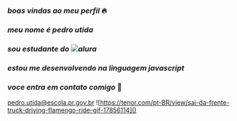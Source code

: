 ### _boas vindas ao meu perfil_ 🔥

### _meu nome é pedro utida_

### _sou estudante do ![alura](https://alura.com.br)_
### _estou me desenvolvendo na linguagem javascript_
### _voce entra em contato comigo_ 📧

pedro.utida@escola.pr.gov.br
![https://tenor.com/pt-BR/view/sai-da-frente-truck-driving-flamengo-ride-gif-17856114]()
